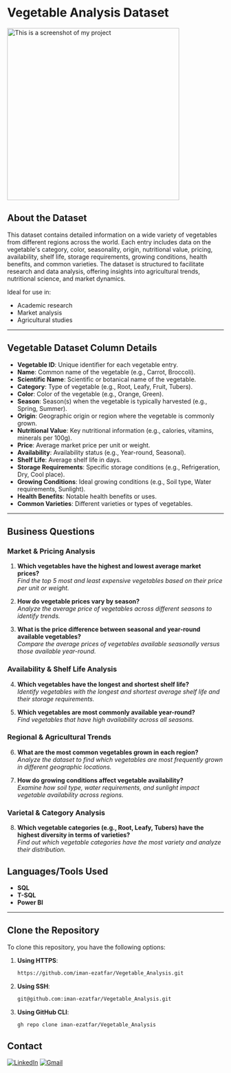 # Vegetable Analysis Dataset
<img src="https://github.com/user-attachments/assets/8d57cb13-5737-4757-8075-542ed3c45e6e" alt="This is a screenshot of my project" width="400">


## About the Dataset
This dataset contains detailed information on a wide variety of vegetables from different regions across the world. Each entry includes data on the vegetable's category, color, seasonality, origin, nutritional value, pricing, availability, shelf life, storage requirements, growing conditions, health benefits, and common varieties. The dataset is structured to facilitate research and data analysis, offering insights into agricultural trends, nutritional science, and market dynamics.  

Ideal for use in:
- Academic research  
- Market analysis  
- Agricultural studies  

---

## **Vegetable Dataset Column Details**  

- **Vegetable ID**: Unique identifier for each vegetable entry.  
- **Name**: Common name of the vegetable (e.g., Carrot, Broccoli).  
- **Scientific Name**: Scientific or botanical name of the vegetable.  
- **Category**: Type of vegetable (e.g., Root, Leafy, Fruit, Tubers).  
- **Color**: Color of the vegetable (e.g., Orange, Green).  
- **Season**: Season(s) when the vegetable is typically harvested (e.g., Spring, Summer).  
- **Origin**: Geographic origin or region where the vegetable is commonly grown.  
- **Nutritional Value**: Key nutritional information (e.g., calories, vitamins, minerals per 100g).  
- **Price**: Average market price per unit or weight.  
- **Availability**: Availability status (e.g., Year-round, Seasonal).  
- **Shelf Life**: Average shelf life in days.  
- **Storage Requirements**: Specific storage conditions (e.g., Refrigeration, Dry, Cool place).  
- **Growing Conditions**: Ideal growing conditions (e.g., Soil type, Water requirements, Sunlight).  
- **Health Benefits**: Notable health benefits or uses.  
- **Common Varieties**: Different varieties or types of vegetables.  

---

## **Business Questions**  

### **Market & Pricing Analysis**  
1. **Which vegetables have the highest and lowest average market prices?**  
   _Find the top 5 most and least expensive vegetables based on their price per unit or weight._  

2. **How do vegetable prices vary by season?**  
   _Analyze the average price of vegetables across different seasons to identify trends._  

3. **What is the price difference between seasonal and year-round available vegetables?**  
   _Compare the average prices of vegetables available seasonally versus those available year-round._  

### **Availability & Shelf Life Analysis**  
4. **Which vegetables have the longest and shortest shelf life?**  
   _Identify vegetables with the longest and shortest average shelf life and their storage requirements._  

5. **Which vegetables are most commonly available year-round?**  
   _Find vegetables that have high availability across all seasons._   

### **Regional & Agricultural Trends**  
6. **What are the most common vegetables grown in each region?**  
   _Analyze the dataset to find which vegetables are most frequently grown in different geographic locations._  

7. **How do growing conditions affect vegetable availability?**  
   _Examine how soil type, water requirements, and sunlight impact vegetable availability across regions._  

### **Varietal & Category Analysis**  
8. **Which vegetable categories (e.g., Root, Leafy, Tubers) have the highest diversity in terms of varieties?**  
   _Find out which vegetable categories have the most variety and analyze their distribution._  



## **Languages/Tools Used**  
- **SQL**  
- **T-SQL**  
- **Power BI**  

---

## **Clone the Repository**  

To clone this repository, you have the following options:  

1. **Using HTTPS**:
    ```bash
    https://github.com/iman-ezatfar/Vegetable_Analysis.git
   ```

2. **Using SSH**:
    ```bash
    git@github.com:iman-ezatfar/Vegetable_Analysis.git
   ```

3. **Using GitHub CLI**:
    ```bash
    gh repo clone iman-ezatfar/Vegetable_Analysis
   ```

## Contact

<a href="https://www.linkedin.com/in/imanezatfar"><img src="https://img.icons8.com/color/48/000000/linkedin.png" alt="LinkedIn"/></a>
<a href="mailto:iman.ezatfar89@gmail.com"><img src="https://img.icons8.com/color/48/000000/gmail.png" alt="Gmail"/></a>

